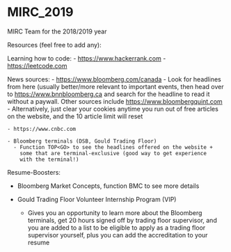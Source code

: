 # MIRC_2019
MIRC Team for the 2018/2019 year

Resources (feel free to add any):

Learning how to code:
    - https://www.hackerrank.com
    - https://leetcode.com

News sources:
    - https://www.bloomberg.com/canada
      - Look for headlines from here (usually better/more relevant to 
        important events, then head over to https://www.bnnbloomberg.ca
        and search for the headline to read it without a paywall. Other
        sources include https://www.bloombergquint.com
      - Alternatively, just clear your cookies anytime you run out of 
        free articles on the website, and the 10 article limit will reset
        
    - https://www.cnbc.com
        
    - Bloomberg terminals (DSB, Gould Trading Floor)
      - Function TOP<GO> to see the headlines offered on the website +
        some that are terminal-exclusive (good way to get experience 
        with the terminal!) 
        
Resume-Boosters:
  - Bloomberg Market Concepts, function BMC<GO> to see more details
  
  - Gould Trading Floor Volunteer Internship Program (VIP)
      - Gives you an opportunity to learn more about the Bloomberg 
        terminals, get 20 hours signed off by trading floor supervisor, 
        and you are added to a list to be eligible to apply as a trading
        floor supervisor yourself, plus you can add the accreditation to 
        your resume
